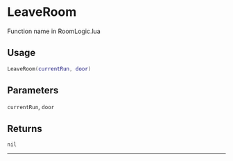 # LeaveRoom
Function name in RoomLogic.lua
## Usage
```lua
LeaveRoom(currentRun, door)
```
## Parameters
`currentRun`, `door`
## Returns
`nil`

---